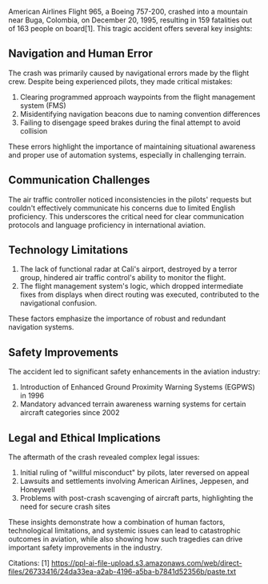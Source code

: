 American Airlines Flight 965, a Boeing 757-200, crashed into a mountain near Buga, Colombia, on December 20, 1995, resulting in 159 fatalities out of 163 people on board[1]. This tragic accident offers several key insights:

## Navigation and Human Error

The crash was primarily caused by navigational errors made by the flight crew. Despite being experienced pilots, they made critical mistakes:

1. Clearing programmed approach waypoints from the flight management system (FMS)
2. Misidentifying navigation beacons due to naming convention differences
3. Failing to disengage speed brakes during the final attempt to avoid collision

These errors highlight the importance of maintaining situational awareness and proper use of automation systems, especially in challenging terrain.

## Communication Challenges

The air traffic controller noticed inconsistencies in the pilots' requests but couldn't effectively communicate his concerns due to limited English proficiency. This underscores the critical need for clear communication protocols and language proficiency in international aviation.

## Technology Limitations

1. The lack of functional radar at Cali's airport, destroyed by a terror group, hindered air traffic control's ability to monitor the flight.
2. The flight management system's logic, which dropped intermediate fixes from displays when direct routing was executed, contributed to the navigational confusion.

These factors emphasize the importance of robust and redundant navigation systems.

## Safety Improvements

The accident led to significant safety enhancements in the aviation industry:

1. Introduction of Enhanced Ground Proximity Warning Systems (EGPWS) in 1996
2. Mandatory advanced terrain awareness warning systems for certain aircraft categories since 2002

## Legal and Ethical Implications

The aftermath of the crash revealed complex legal issues:

1. Initial ruling of "willful misconduct" by pilots, later reversed on appeal
2. Lawsuits and settlements involving American Airlines, Jeppesen, and Honeywell
3. Problems with post-crash scavenging of aircraft parts, highlighting the need for secure crash sites

These insights demonstrate how a combination of human factors, technological limitations, and systemic issues can lead to catastrophic outcomes in aviation, while also showing how such tragedies can drive important safety improvements in the industry.

Citations:
[1] https://ppl-ai-file-upload.s3.amazonaws.com/web/direct-files/26733416/24da33ea-a2ab-4196-a5ba-b7841d52356b/paste.txt
